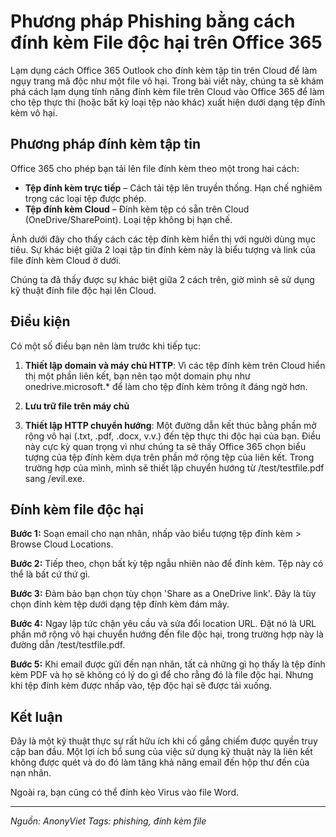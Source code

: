 # Phương pháp Phishing bằng cách đính kèm File độc hại trên Office 365

Lạm dụng cách Office 365 Outlook cho đính kèm tập tin trên Cloud để làm ngụy trang mã độc như một file vô hại. Trong bài viết này, chúng ta sẽ khám phá cách lạm dụng tính năng đính kèm file trên Cloud vào Office 365 để làm cho tệp thực thi (hoặc bất kỳ loại tệp nào khác) xuất hiện dưới dạng tệp đính kèm vô hại.

## Phương pháp đính kèm tập tin

Office 365 cho phép bạn tải lên file đính kèm theo một trong hai cách:

- **Tệp đính kèm trực tiếp** – Cách tải tệp lên truyền thống. Hạn chế nghiêm trọng các loại tệp được phép.
- **Tệp đính kèm Cloud** – Đính kèm tệp có sẵn trên Cloud (OneDrive/SharePoint). Loại tệp không bị hạn chế.

Ảnh dưới đây cho thấy cách các tệp đính kèm hiển thị với người dùng mục tiêu. Sự khác biệt giữa 2 loại tập tin đính kèm này là biểu tượng và link của file đính kèm Cloud ở dưới.

Chúng ta đã thấy được sự khác biệt giữa 2 cách trên, giờ mình sẽ sử dụng kỹ thuật đính file độc hại lên Cloud.

## Điều kiện

Có một số điều bạn nên làm trước khi tiếp tục:

1. **Thiết lập domain và máy chủ HTTP**: Vì các tệp đính kèm trên Cloud hiển thị một phần liên kết, bạn nên tạo một domain phụ như onedrive.microsoft.* để làm cho tệp đính kèm trông ít đáng ngờ hơn.

2. **Lưu trữ file trên máy chủ**

3. **Thiết lập HTTP chuyển hướng**: Một đường dẫn kết thúc bằng phần mở rộng vô hại (.txt, .pdf, .docx, v.v.) đến tệp thực thi độc hại của bạn. Điều này cực kỳ quan trọng vì như chúng ta sẽ thấy Office 365 chọn biểu tượng của tệp đính kèm dựa trên phần mở rộng tệp của liên kết. Trong trường hợp của mình, mình sẽ thiết lập chuyển hướng từ /test/testfile.pdf sang /evil.exe.

## Đính kèm file độc hại

**Bước 1:** Soạn email cho nạn nhân, nhấp vào biểu tượng tệp đính kèm > Browse Cloud Locations.

**Bước 2:** Tiếp theo, chọn bất kỳ tệp ngẫu nhiên nào để đính kèm. Tệp này có thể là bất cứ thứ gì.

**Bước 3:** Đảm bảo bạn chọn tùy chọn 'Share as a OneDrive link'. Đây là tùy chọn đính kèm tệp dưới dạng tệp đính kèm đám mây.

**Bước 4:** Ngay lập tức chặn yêu cầu và sửa đổi location URL. Đặt nó là URL phần mở rộng vô hại chuyển hướng đến file độc hại, trong trường hợp này là đường dẫn /test/testfile.pdf.

**Bước 5:** Khi email được gửi đến nạn nhân, tất cả những gì họ thấy là tệp đính kèm PDF và họ sẽ không có lý do gì để cho rằng đó là file độc hại. Nhưng khi tệp đính kèm được nhấp vào, tệp độc hại sẽ được tải xuống.

## Kết luận

Đây là một kỹ thuật thực sự rất hữu ích khi cố gắng chiếm được quyền truy cập ban đầu. Một lợi ích bổ sung của việc sử dụng kỹ thuật này là liên kết không được quét và do đó làm tăng khả năng email đến hộp thư đến của nạn nhân.

Ngoài ra, bạn cũng có thể đính kèo Virus vào file Word.

---

*Nguồn: AnonyViet*
*Tags: phishing, đính kèm file*